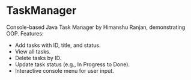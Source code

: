 # TaskManager
Console-based Java Task Manager by Himanshu Ranjan, demonstrating OOP.
Features:
- Add tasks with ID, title, and status.
- View all tasks.
- Delete tasks by ID.
- Update task status (e.g., In Progress to Done).
- Interactive console menu for user input.
